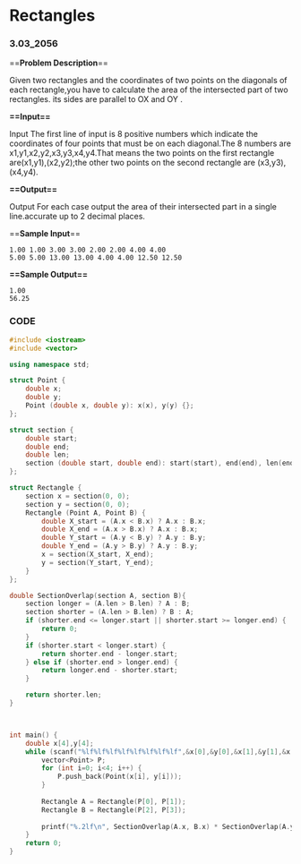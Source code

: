 # Rectangles

### 3.03_2056

==**Problem Description**==

Given two rectangles and the coordinates of two points on the diagonals of each rectangle,you have to calculate the area of the intersected part of two rectangles. its sides are parallel to OX and OY .

**==Input==**

Input The first line of input is 8 positive numbers which indicate the coordinates of four points that must be on each diagonal.The 8 numbers are x1,y1,x2,y2,x3,y3,x4,y4.That means the two points on the first rectangle are(x1,y1),(x2,y2);the other two points on the second rectangle are (x3,y3),(x4,y4).

**==Output==**

Output For each case output the area of their intersected part in a single line.accurate up to 2 decimal places.

==**Sample Input**==

```
1.00 1.00 3.00 3.00 2.00 2.00 4.00 4.00
5.00 5.00 13.00 13.00 4.00 4.00 12.50 12.50
```

**==Sample Output==**

```
1.00
56.25
```

 

### CODE

```CPP
#include <iostream>
#include <vector>

using namespace std;

struct Point {
    double x;
    double y;
    Point (double x, double y): x(x), y(y) {};
};

struct section {
    double start;
    double end;
    double len;
    section (double start, double end): start(start), end(end), len(end - start) {};
};

struct Rectangle {
    section x = section(0, 0);
    section y = section(0, 0);
    Rectangle (Point A, Point B) {
        double X_start = (A.x < B.x) ? A.x : B.x;
        double X_end = (A.x > B.x) ? A.x : B.x;
        double Y_start = (A.y < B.y) ? A.y : B.y;
        double Y_end = (A.y > B.y) ? A.y : B.y;
        x = section(X_start, X_end);
        y = section(Y_start, Y_end);
    }
};

double SectionOverlap(section A, section B){
    section longer = (A.len > B.len) ? A : B;
    section shorter = (A.len > B.len) ? B : A;
    if (shorter.end <= longer.start || shorter.start >= longer.end) {
        return 0;
    }
    if (shorter.start < longer.start) {
        return shorter.end - longer.start;
    } else if (shorter.end > longer.end) {
        return longer.end - shorter.start;
    }

    return shorter.len;
}



int main() {
    double x[4],y[4];
    while (scanf("%lf%lf%lf%lf%lf%lf%lf%lf",&x[0],&y[0],&x[1],&y[1],&x[2],&y[2],&x[3],&y[3])!=EOF) {
        vector<Point> P;
        for (int i=0; i<4; i++) {
            P.push_back(Point(x[i], y[i]));
        }
        
        Rectangle A = Rectangle(P[0], P[1]);
        Rectangle B = Rectangle(P[2], P[3]);
        
        printf("%.2lf\n", SectionOverlap(A.x, B.x) * SectionOverlap(A.y, B.y));
    }
    return 0;
}
```

